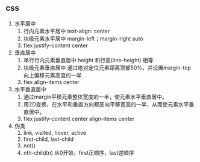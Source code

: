 ## css

1. 水平居中
    1. 行内元素水平居中 text-align: center
    1. 块级元素水平居中 margin-left；margin-right auto
    1. flex justify-content center 
1. 垂直居中
    1. 单行行内元素垂直居中 height 和行高(line-height) 相等
    1. 块级元素垂直居中 通过绝对定位元素距离顶部50%，并设置margin-top向上偏移元素高度的一半
    1. flex align-items center
1. 水平垂直居中
    1. 通过margin平移元素整体宽度的一半，使元素水平垂直居中。
    1. 用2D变换，在水平和垂直方向都反向平移宽高的一半，从而使元素水平垂直居中。
    1. flex justify-content center align-items center
1. 伪类
    1. link, visited, hover, active
    1. first-child, last-child
    1. not()
    1. nth-child(n) 从0开始，first正顺序，last逆顺序